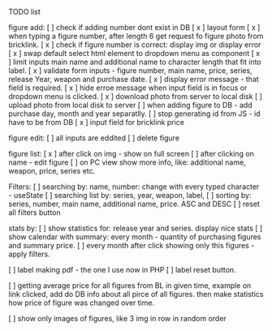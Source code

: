 TODO list

figure add:
[ ] check if adding number dont exist in DB
[ x ] layout form
[ x ] when typing a figure number, after length 6 get request fo figure photo from bricklink.
[ x ] check if figure number is correct: display img or display error
[ x ] swap default select html element to dropdown menu as component
[ x ] limit inputs main name and additional name to character length that fit into label.
[ x ] validate form inputs - figure number, main name, price, series, release Year, weapon and purchase date.
[ x ] display error message - that field is required.
[ x ] hide erroe message when input field is in focus or dropdown menu is clicked.
[ x ] download photo from server to local disk
[ ] upload photo from local disk to server
[ ] when adding figure to DB - add purchase day, month and year separatlly.
[ ] stop generating id from JS - id have to be from DB
[ x ] input field for bricklink price

figure edit:
[ ] all inputs are eddited
[ ] delete figure

figure list:
[ x ] after click on img - show on full screen
[ ] after clicking on name - edit figure
[ ] on PC view show more info, like: additional name, weapon, price, series etc.

Filters:
[ ] searching by: name, number: change with every typed character - useState
[ ] searching list by: series, year, weapon, label,
[ ] sorting by: series, number, main name, additional name, price. ASC and DESC
[ ] reset all filters button

stats by:
[ ] show statistics for: release year and series. display nice stats
[ ] show calendar with summary: every month - quantity of purchasing figures and summary price.
[ ] every month after click showing only this figures - apply filters.

[ ] label making pdf - the one I use now in PHP
[ ] label reset button.

[ ] getting average price for all figures from BL in given time, example on link clicked, add do DB info about all pirce of all figures. then make statistics how price of figure was changed over time.

[ ] show only images of figures, like 3 img in row in random order
